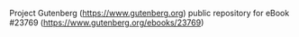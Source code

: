 Project Gutenberg (https://www.gutenberg.org) public repository for eBook #23769 (https://www.gutenberg.org/ebooks/23769)
